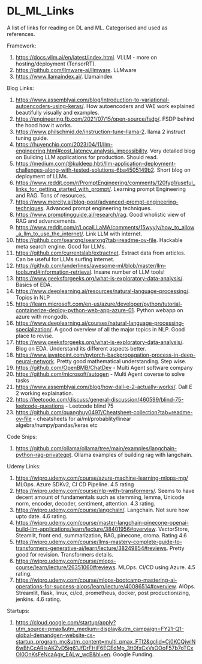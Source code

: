 # DL_ML_Links
A list of links for reading on DL and ML. Categorised and used as references.


Framework:
1. https://docs.vllm.ai/en/latest/index.html. VLLM - more on hosting/deployment (TensorRT).
2. https://github.com/llmware-ai/llmware. LLMware
3. https://www.llamaindex.ai/. Llamaindex

Blog Links:
1. https://www.assemblyai.com/blog/introduction-to-variational-autoencoders-using-keras/. How autoencoders and VAE work explained beautifully visually and examples.
2. https://engineering.fb.com/2021/07/15/open-source/fsdp/. FSDP behind the hood how it works.
3. https://www.philschmid.de/instruction-tune-llama-2. llama 2 instruct tuning guide.
4. https://huyenchip.com/2023/04/11/llm-engineering.html#cost_latency_analysis_impossibility. Very detailed blog on Building LLM applications for production. Should read.
5. https://medium.com/@kuldeep.hbti/llm-application-deployment-challenges-along-with-tested-solutions-6ba4505149b2. Short blog on deployment of LLMs.
6. https://www.reddit.com/r/PromptEngineering/comments/120fyp1/useful_links_for_getting_started_with_prompt/. Learning prompt Engineering and RAG. Tons of resources.
7. https://www.mercity.ai/blog-post/advanced-prompt-engineering-techniques. Advanced prompt engineering techniques.
8. https://www.promptingguide.ai/research/rag. Good wholistic view of RAG and advancements.
9. https://www.reddit.com/r/LocalLLaMA/comments/15wyyly/how_to_allow_a_llm_to_use_the_internet/. Link LLM with internet.
10. https://github.com/searxng/searxng?tab=readme-ov-file. Hackable meta search engine. Good for LLMs.
11. https://github.com/currentslab/extractnet. Extract data from articles. Can be useful for LLMs surfing internet.
12. https://github.com/underlines/awesome-ml/blob/master/llm-tools.md#information-retrieval. Insane number of LLM tools!
13. https://www.geeksforgeeks.org/what-is-exploratory-data-analysis/. Basics of EDA.
14. https://www.deeplearning.ai/resources/natural-language-processing/. Topics in NLP
15. https://learn.microsoft.com/en-us/azure/developer/python/tutorial-containerize-deploy-python-web-app-azure-01. Python webapp on azure with mongodb.
16. https://www.deeplearning.ai/courses/natural-language-processing-specialization/. A good overview of all the major topics in NLP. Good place to revise.
17. https://www.geeksforgeeks.org/what-is-exploratory-data-analysis/. Blog on EDA. Understand its different aspects better.
18. https://www.javatpoint.com/pytorch-backpropagation-process-in-deep-neural-network. Pretty good mathematical understanding. Step wise.
19. https://github.com/OpenBMB/ChatDev - Multi Agent software company
20. https://github.com/microsoft/autogen - Multi Agent coverse to solve tasks
21. https://www.assemblyai.com/blog/how-dall-e-2-actually-works/. Dall E 2 working explaination.
22. https://leetcode.com/discuss/general-discussion/460599/blind-75-leetcode-questions - Leetcode blind 75
23. https://github.com/quanghuy0497/Cheatsheet-collection?tab=readme-ov-file - cheatsheets for ai/ml/probablity/linear algebra/numpy/pandas/keras etc

Code Snips:
1. https://github.com/ollama/ollama/tree/main/examples/langchain-python-rag-privategpt. Ollama examples of building rag with langchain.


Udemy Links:
1. https://wipro.udemy.com/course/azure-machine-learning-mlops-mg/ MLOps. Azure SDKv2, CI CD Pipeline. 4.5 rating
2. https://wipro.udemy.com/course/nlp-with-transformers/. Seems to have decent amount of fundamentals such as stemming, lemma, Unicode norm, encoder, decoder, sentiment, attention. 4.3 rating.
3. https://wipro.udemy.com/course/langchain/. Langchain. Not sure how upto date. 4.6 rating.
4. https://wipro.udemy.com/course/master-langchain-pinecone-openai-build-llm-applications/learn/lecture/38401956#overview. VectorStore, Steamlit, front end, summarization, RAG, pinecone, croma. Rating 4.6
5. https://wipro.udemy.com/course/llms-mastery-complete-guide-to-transformers-generative-ai/learn/lecture/38249854#reviews. Pretty good for revision. Transformers details.
6. https://wipro.udemy.com/course/mlops-course/learn/lecture/26351060#reviews. MLOps. CI/CD using Azure. 4.5 rating.
7. https://wipro.udemy.com/course/mlops-bootcamp-mastering-ai-operations-for-success-aiops/learn/lecture/40086514#overview. AIOps. Streamlit, flask, linux, ci/cd, prometheus, docker, post productionizing, jenkins. 4.6 rating.

Startups:
1. https://cloud.google.com/startup/apply?utm_source=pmax&utm_medium=display&utm_campaign=FY21-Q1-global-demandgen-website-cs-startup_program_mc&utm_content=multi_pmax_FTI2&gclid=Cj0KCQjwlN6wBhCcARIsAKZvD5ig61JfDrFHiF6ECEdMp_3tt0fxCxVsOOoF57b7oTCxOl0OnKsFeNcaAgv_EALw_wcB&hl=en. Google Funding.
